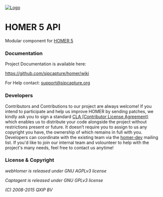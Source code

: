 [![Logo](http://sipcapture.org/data/images/sipcapture_header.png)](http://sipcapture.org)

# HOMER 5 API

Modular component for [HOMER 5](http://github.com/sipcapture/homer)

### Documentation

Project Documentation is available here:

https://github.com/sipcapture/homer/wiki

For Help contact: support@sipcapture.org


### Developers
Contributors and Contributions to our project are always welcome! If you intend to participate and help us improve HOMER by sending patches, we kindly ask you to sign a standard [CLA (Contributor License Agreement)](http://cla.qxip.net) which enables us to distribute your code alongside the project without restrictions present or future. It doesn’t require you to assign to us any copyright you have, the ownership of which remains in full with you. Developers can coordinate with the existing team via the [homer-dev](http://groups.google.com/group/homer-dev) mailing list. If you'd like to join our internal team and volounteer to help with the project's many needs, feel free to contact us anytime!




### License & Copyright

*webHomer is released under GNU AGPLv3 license*

*Captagent is released under GNU GPLv3 license*

*(C) 2008-2015 QXIP BV*


